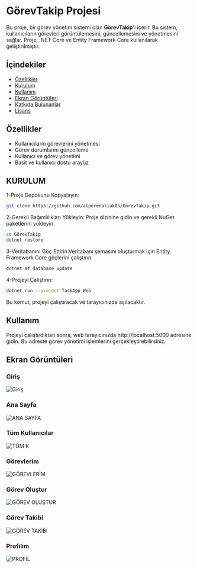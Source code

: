 # GörevTakip Projesi

Bu proje, bir görev yönetim sistemi olan **GörevTakip**'i içerir. Bu sistem, kullanıcıların görevleri görüntülemesini, güncellemesini ve yönetmesini sağlar. Proje, .NET Core ve Entity Framework Core kullanılarak geliştirilmiştir.

## İçindekiler

- [Özellikler](#özellikler)
- [Kurulum](#kurulum)
- [Kullanım](#kullanım)
- [Ekran Görüntüleri](#ekran-görüntüleri)
- [Katkıda Bulunanlar](#katkıda-bulunanlar)
- [Lisans](#lisans)

## Özellikler

- Kullanıcıların görevlerini yönetmesi
- Görev durumlarını güncelleme
- Kullanıcı ve görev yönetimi
- Basit ve kullanıcı dostu arayüz


## KURULUM

1-Proje Deposunu Kopyalayın:

```bash
git clone https://github.com/alperenaliak05/GörevTakip.git
```
2-Gerekli Bağımlılıkları Yükleyin: Proje dizinine gidin ve gerekli NuGet paketlerini yükleyin.
```bash
cd GörevTakip
dotnet restore
```
3-Veritabanını Göç Ettirin:Veritabanı şemasını oluşturmak için Entity Framework Core göçlerini çalıştırın.
```bash
dotnet ef database update
```
4-Projeyi Çalıştırın:
```bash
dotnet run --project TaskApp_Web
```
Bu komut, projeyi çalıştıracak ve tarayıcınızda açılacaktır.

## Kullanım

Projeyi çalıştırdıktan sonra, web tarayıcınızda http://localhost:5000 adresine gidin. Bu adreste görev yönetimi işlemlerini gerçekleştirebilirsiniz.

## Ekran Görüntüleri
### Giriş
![Giriş](https://github.com/user-attachments/assets/cca381f9-92ac-4ca2-9596-326dbf05a55b)

### Ana Sayfa
![ANA SAYFA](https://github.com/user-attachments/assets/48d0d803-4e31-4be3-b040-f9b26913212d)

### Tüm Kullanıcılar
![TÜM K](https://github.com/user-attachments/assets/57f6d5fa-f140-40c8-b219-35b01f308339)

### Görevlerim
![GÖREVLERİM](https://github.com/user-attachments/assets/6d9cc8fd-3ffe-4397-a9b5-30329fa92007)

### Görev Oluştur
![GÖREV OLUŞTUR](https://github.com/user-attachments/assets/1f68af99-60de-45a9-b869-48139775e96f)

### Görev Takibi
![GÖREV TAKİBİ](https://github.com/user-attachments/assets/9f190261-9de4-41aa-9248-245ca2a1c475)

### Profilim 
![PROFİL](https://github.com/user-attachments/assets/76c4c082-1b6c-4cf2-81fe-0f201a1ef5d3)










































